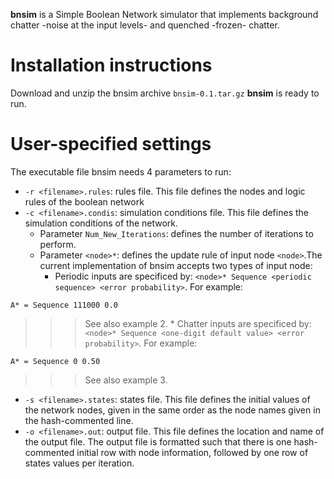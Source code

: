**bnsim** is a Simple Boolean Network simulator that implements background chatter -noise at the input levels- and quenched -frozen- chatter.

# Installation instructions #
Download and unzip the bnsim archive `bnsim-0.1.tar.gz`
**bnsim** is ready to run.

# User-specified settings #
The executable file bnsim needs 4 parameters to run:
  * `-r <filename>.rules`:  rules file. This file defines the nodes and logic rules of the boolean network
  * `-c <filename>.condis`: simulation conditions file. This file defines the simulation conditions of the network.
    * Parameter `Num_New_Iterations`: defines the number of iterations to perform.
    * Parameter `<node>*`: defines the update rule of input node `<node>`.The current implementation of bnsim accepts two types of input node:
      * Periodic inputs are specificed by:  `<node>* Sequence <periodic sequence> <error probability>`. For example:
```
A* = Sequence 111000 0.0
```
> > > See also example 2.
      * Chatter inputs are specificed by: `<node>* Sequence <one-digit default value> <error probability>`. For example:
```
A* = Sequence 0 0.50
```
> > > See also example 3.
  * `-s <filename>.states`: states file. This file defines the initial values of the network nodes, given in the same order as the node names given in the hash-commented line.
  * `-o <filename>.out`: output file. This file defines the location and name of the output file. The output file is formatted such that there is one hash-commented initial row with node information, followed by one row of states values per iteration.